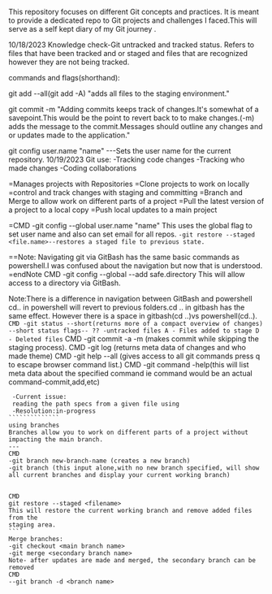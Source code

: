 This repository focuses on different Git concepts and practices. It is meant to provide a dedicated repo to Git projects and challenges I faced.This will serve as a self kept diary of my Git journey .

10/18/2023
Knowledge check-Git untracked and tracked status.
Refers to files that have been tracked and or staged and files that are recognized however they are not being tracked.

commands and flags(shorthand):

git add --all(git add -A) "adds all files to the staging environment."

git commit -m "Adding commits keeps track of changes.It's somewhat of a savepoint.This would be the point to revert back to to make changes.(-m) adds the message to the commit.Messages should outline any changes and or updates made to the application."

git config user.name "name" ---Sets the user name for the current repository.
10/19/2023
Git use:
-Tracking code changes
-Tracking who made changes
-Coding collaborations

=Manages projects with Repositories
=Clone projects to work on locally
=control and track changes with staging and committing
=Branch and Merge to allow work on different parts of a project
=Pull the latest version of a project to a local copy
=Push local updates to a main project

=CMD
-git config --global user.name "name"
This uses the global flag to set user name and also can set email
for all repos.
``
-git restore --staged <file.name>--restores a staged file to previous state.
``

==Note: Navigating git via GitBash has the same basic commands as powershell.I was confused about the navigation but now that is understood.
=endNote
CMD
 -git config --global --add safe.directory <PATH>
 This will allow access to a directory via GitBash.
 
 Note:There is a difference in navigation between GitBash and powershell
 cd.. in powershell will revert to previous folders.cd .. in gitbash has the same effect. However there is a space in gitbash(cd ..)vs powershell(cd..).
 ``
 CMD
 -git status --short(returns more of a compact overview of changes)
 --short status flags--
 ?? -untracked files
 A - Files added to stage
 D - Deleted files
 ``
 CMD
 -git commit -a -m (makes commit while skipping the staging process).
 CMD
 -git log (returns meta data of changes and who made theme)
 CMD
 -git help --all (gives access to all git commands press q to escape browser command list.)
 CMD
 -git command -help(this will list meta data about the specified command ie command would be an actual command-commit,add,etc)
```````````````
 -Current issue:
 reading the path specs from a given file using
 -Resolution:in-progress
``````````````
using branches
Branches allow you to work on different parts of a project without impacting the main branch.
---
CMD
-git branch new-branch-name (creates a new branch)
-git branch (this input alone,with no new branch specified, will show all current branches and display your current working branch)


CMD
git restore --staged <filename>
This will restore the current working branch and remove added files from the
staging area.
````
Merge branches:
-git checkout <main branch name>
-git merge <secondary branch name>
Note- after updates are made and merged, the secondary branch can be removed
CMD
--git branch -d <branch name>




